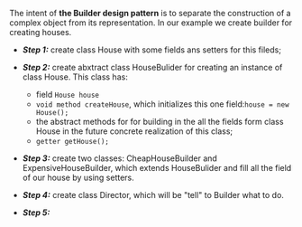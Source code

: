 The intent of **the Builder design pattern**
 is to separate the construction of a complex object from its representation.
In our example we create builder for creating houses.
 *  ***Step 1:*** create class House with some fields ans setters for this fileds;
  *  ***Step 2:*** create abxtract class HouseBulider for creating an instance of class House. 
  This class has:
        * field `House house`
        * `void method createHouse`, which initializes this one field:`house = new House();`
        * the abstract methods for for building in the all the fields form class House
in the future concrete realization of this class;
        * `getter getHouse();`   

 *  ***Step 3:*** create two classes: CheapHouseBuilder and ExpensiveHouseBuilder, which extends HouseBulider
and fill all the field of our house by using setters.

 *  ***Step 4:*** create class Director, which will be "tell" to Builder what to do.
 
*  ***Step 5:***                 